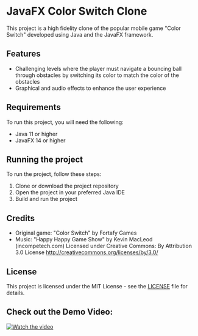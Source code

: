 # JavaFX Color Switch Clone

This project is a high fidelity clone of the popular mobile game "Color Switch" developed using Java and the JavaFX framework.

## Features

- Challenging levels where the player must navigate a bouncing ball through obstacles by switching its color to match the color of the obstacles
- Graphical and audio effects to enhance the user experience

## Requirements

To run this project, you will need the following:

- Java 11 or higher
- JavaFX 14 or higher

## Running the project

To run the project, follow these steps:

1. Clone or download the project repository
2. Open the project in your preferred Java IDE
3. Build and run the project

## Credits

- Original game: "Color Switch" by Fortafy Games
- Music: "Happy Happy Game Show" by Kevin MacLeod (incompetech.com)
 Licensed under Creative Commons: By Attribution 3.0 License
 http://creativecommons.org/licenses/by/3.0/

## License

This project is licensed under the MIT License - see the [LICENSE](LICENSE) file for details.

## Check out the Demo Video:  

[![Watch the video](https://play-lh.googleusercontent.com/ROz1vb76-ddQb1XQ0M_YgvSAjR4ItldeMPqso60-NdzL4B47sOYuokiTzVsmrjF5_X3e)](https://www.youtube.com/watch?v=P8Ib82pXuDo)
